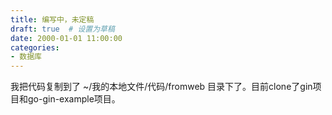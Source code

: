 ```yaml
---
title: 编写中，未定稿
draft: true  # 设置为草稿
date: 2000-01-01 11:00:00
categories:
- 数据库
---
```




我把代码复制到了 ~/我的本地文件/代码/fromweb 目录下了。目前clone了gin项目和go-gin-example项目。